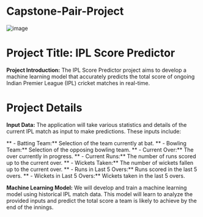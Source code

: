# Capstone-Pair-Project

![image](https://github.com/MUHAMMAD145/Capstone-Pair-Project/assets/72031646/ea03c2d4-100d-4da1-a754-782470c8b822)

# Project Title: IPL Score Predictor

**Project Introduction:** The IPL Score Predictor project aims to develop a machine learning model that accurately predicts the total score of ongoing Indian Premier League (IPL) cricket matches in real-time. 

# Project Details

**Input Data:** The application will take various statistics and details of the current IPL match as input to make predictions. These inputs include:

** - Batting Team:** Selection of the team currently at bat.
** - Bowling Team:** Selection of the opposing bowling team.
** - Current Over:** The over currently in progress.
** - Current Runs:** The number of runs scored up to the current over.
** - Wickets Taken:** The number of wickets fallen up to the current over.
** - Runs in Last 5 Overs:** Runs scored in the last 5 overs.
** - Wickets in Last 5 Overs:** Wickets taken in the last 5 overs.
   
**Machine Learning Model:** We will develop and train a machine learning model using historical IPL match data. This model will learn to  analyze the provided inputs and predict the total score a team is likely to achieve by the end of the innings.


